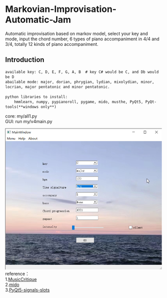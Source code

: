 # Markovian-Improvisation-Automatic-Jam  
Automatic improvisation based on markov model, select your key and mode, input the chord number, 
6 types of piano accompaniment in 4/4 and 3/4, totally 12 kinds of piano accompaniment.

## Introduction  
    available key: C, D, E, F, G, A, B  # key C# would be C, and Db would be D
    abailable mode: major, dorian, phrygian, lydian, mixolydian, minor, locrian, major pentatonic and minor pentatonic.

    python libraries to install:  
        hmmlearn, numpy, pypianoroll, pygame, mido, musthe, PyQt5, PyQt-tools(**windows only**)  
 
core: my/all1.py  
GUI: run my/v4main.py  

![image](https://github.com/dongmie1999/Markovian-Improvisation-Automatic-Jam/blob/master/sreenshot.png)
reference：  
    1.[MusicCritique](https://github.com/josephding23/MusicCritique)  
    2.[mido](https://github.com/mido/mido)  
    3.[PyQt5-signals-slots](https://www.riverbankcomputing.com/static/Docs/PyQt5/signals_slots.html?highlight=connectslotsbyname)  
    
